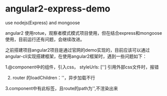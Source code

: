 # angular2-express-demo
use nodejs(Express) and mongoose

angular2 使用rotue，观察者模式模式项目使用，但在结合express和mongoose使用，目前运行还有问题，会继续改进。

之前搭建项目angular2项目是通过官网的demo实现的，目前应该可以通过angular-cli实现搭建框架，在使用angular2框架时，遇到一些问题如下：

1.@component中的组件，引入css， styleUrls: [''] 引用外部css文件时，报错

2. router 的loadChildren：''，异步加载不行

3.component中<router-outlet>有此标签，且route的path为'',不渲染出来
